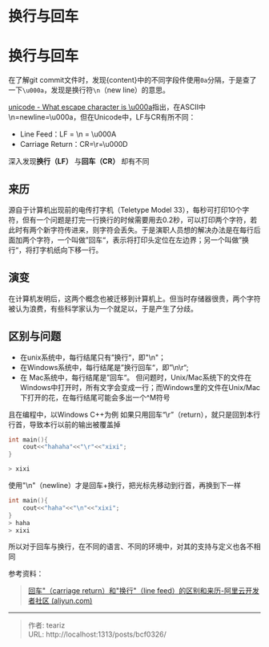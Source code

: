 # 换行与回车


<!--more-->
# 换行与回车

在了解git commit文件时，发现{content}中的不同字段件使用`0a`分隔，于是查了一下`\u000a`，发现是换行符`\n`（new line）的意思。

[unicode - What escape character is \u000a](https://stackoverflow.com/questions/6116899/what-escape-character-is-u000a)指出，在ASCII中\n=newline=\u000a，但在Unicode中，LF与CR有所不同：
- Line Feed：LF = \\n = \\u000A
- Carriage Return：CR=\\r=\\u000D

深入发现**换行（LF）** 与**回车（CR）** 却有不同

## 来历
源自于计算机出现前的电传打字机（Teletype Model 33），每秒可打印10个字符，但有一个问题是打完一行换行的时候需要用去0.2秒，可以打印两个字符，若此时有两个新字符传进来，则字符会丢失。于是演职人员想的解决办法是在每行后面加两个字符，一个叫做”回车“，表示将打印头定位在左边界；另一个叫做”换行“，将打字机纸向下移一行。
## 演变
在计算机发明后，这两个概念也被迁移到计算机上。但当时存储器很贵，两个字符被认为浪费，有些科学家认为一个就足以，于是产生了分歧。
## 区别与问题
- 在unix系统中，每行结尾只有”换行“，即"\\n"；
- 在Windows系统中，每行结尾是”换行回车“，即”\\n\\r“;
- 在 Mac系统中，每行结尾是”回车“。
但问题时，Unix/Mac系统下的文件在Windows中打开时，所有文字会变成一行；而Windows里的文件在Unix/Mac下打开的花，在每行结尾可能会多出一个^M符号

且在编程中，以Windows C++为例
如果只用回车“\\r”（return），就只是回到本行行首，导致本行以前的输出被覆盖掉
```C++
int main(){
    cout<<"hahaha"<<"\r"<<"xixi";
}

> xixi
```
使用"\\n"（newline）才是回车+换行，把光标先移动到行首，再换到下一样
```c++
int main(){
    cout<<"haha"<<"\n"<<"xixi";
}
> haha
> xixi
```

所以对于回车与换行，在不同的语言、不同的环境中，对其的支持与定义也各不相同

参考资料：
>[回车"（carriage return）和"换行"（line feed）的区别和来历-阿里云开发者社区 (aliyun.com)](https://developer.aliyun.com/article/239409)


---

> 作者: teariz  
> URL: http://localhost:1313/posts/bcf0326/  

